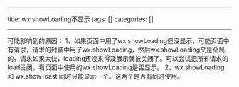 
--- 
title:  wx.showLoading不显示 
tags: []
categories: [] 

---
可能影响到的原因： 1、如果页面中用了wx.showLoading但没显示，可能页面中有请求，请求的封装中用了wx.showLoading，然后wx.showLoading又是全局的，请求如果太快，loading还没来得及展示就被关闭了。可以尝试把所有请求的load关闭，看页面中使用的wx.showLoading是否显示。 2、wx.showLoading 和 wx.showToast 同时只能显示一个。这两个是否有同时使用。
